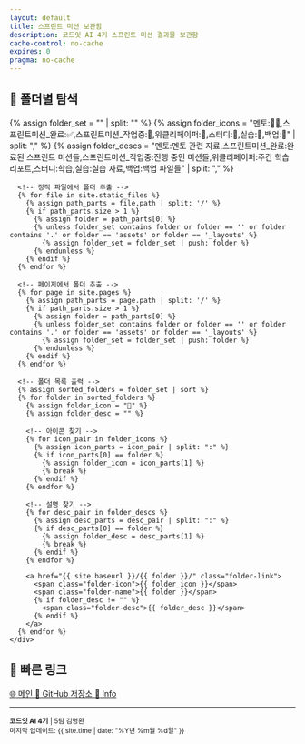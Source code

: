```yaml
---
layout: default
title: 스프린트 미션 보관함
description: 코드잇 AI 4기 스프린트 미션 결과물 보관함
cache-control: no-cache
expires: 0
pragma: no-cache
---
```


<div class="nav-sections">
  <div class="section-card">
    <h2>📁 폴더별 탐색</h2>
    <div class="folder-links">
      {% assign folder_set = "" | split: "" %}
      {% assign folder_icons = "멘토:👨‍🏫,스프린트미션_완료:✅,스프린트미션_작업중:🚧,위클리페이퍼:📰,스터디:📒,실습:🔬,백업:💾" | split: "," %}
      {% assign folder_descs = "멘토:멘토 관련 자료,스프린트미션_완료:완료된 스프린트 미션들,스프린트미션_작업중:진행 중인 미션들,위클리페이퍼:주간 학습 리포트,스터디:학습,실습:실습 자료,백업:백업 파일들" | split: "," %}
      
      <!-- 정적 파일에서 폴더 추출 -->
      {% for file in site.static_files %}
        {% assign path_parts = file.path | split: '/' %}
        {% if path_parts.size > 1 %}
          {% assign folder = path_parts[0] %}
          {% unless folder_set contains folder or folder == '' or folder contains '.' or folder == 'assets' or folder == '_layouts' %}
            {% assign folder_set = folder_set | push: folder %}
          {% endunless %}
        {% endif %}
      {% endfor %}
      
      <!-- 페이지에서 폴더 추출 -->
      {% for page in site.pages %}
        {% assign path_parts = page.path | split: '/' %}
        {% if path_parts.size > 1 %}
          {% assign folder = path_parts[0] %}
          {% unless folder_set contains folder or folder == '' or folder contains '.' or folder == 'assets' or folder == '_layouts' %}
            {% assign folder_set = folder_set | push: folder %}
          {% endunless %}
        {% endif %}
      {% endfor %}
      
      <!-- 폴더 목록 출력 -->
      {% assign sorted_folders = folder_set | sort %}
      {% for folder in sorted_folders %}
        {% assign folder_icon = "📁" %}
        {% assign folder_desc = "" %}
        
        <!-- 아이콘 찾기 -->
        {% for icon_pair in folder_icons %}
          {% assign icon_parts = icon_pair | split: ":" %}
          {% if icon_parts[0] == folder %}
            {% assign folder_icon = icon_parts[1] %}
            {% break %}
          {% endif %}
        {% endfor %}
        
        <!-- 설명 찾기 -->
        {% for desc_pair in folder_descs %}
          {% assign desc_parts = desc_pair | split: ":" %}
          {% if desc_parts[0] == folder %}
            {% assign folder_desc = desc_parts[1] %}
            {% break %}
          {% endif %}
        {% endfor %}
        
        <a href="{{ site.baseurl }}/{{ folder }}/" class="folder-link">
          <span class="folder-icon">{{ folder_icon }}</span>
          <span class="folder-name">{{ folder }}</span>
          {% if folder_desc != "" %}
            <span class="folder-desc">{{ folder_desc }}</span>
          {% endif %}
        </a>
      {% endfor %}
    </div>
  </div>

  <div class="section-card">
    <h2>🔗 빠른 링크</h2>
    <div class="quick-links">
      <a href="https://c0z0c.github.io/" target="_blank">
        <span class="link-icon">🌐</span> 메인
      </a>
      <a href="https://github.com/c0z0c/sprint_mission" target="_blank">
        <span class="link-icon">📱</span> GitHub 저장소
      </a>
      <a href="{{ site.baseurl }}/스프린트미션_완료/info">
        <span class="link-icon">📖</span> Info
      </a>
    </div>
  </div>
</div>

---

<div class="footer-info">
<small>
<strong>코드잇 AI 4기</strong> | 5팀 김명환<br>
마지막 업데이트: {{ site.time | date: "%Y년 %m월 %d일" }}
</small>
</div>
